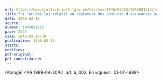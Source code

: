 ```yaml
---
url: https://www.ejustice.just.fgov.be/eli/loi/1946/02/15/1946021515/justel
title-fr: "Arrêté-loi relatif au règlement des contrats d'assurances sur la vie et de rentes viagères libellés en monnaies étrangères. (NOTE : Consultation des versions antérieures à partir du 01-01-1987 et mis à jour au 16-07-1999)"
date: 1946-02-15
source:
number: 1946021515
page: 2223
case: 1946-02-15/30
publication: 1946-03-14
starts:
modifies:
pdf-original:
pdf-consolidated:
---
```


(Abrogé) <AR 1999-04-30/61, art. 6, 002;  En vigueur :  01-07-1999>
